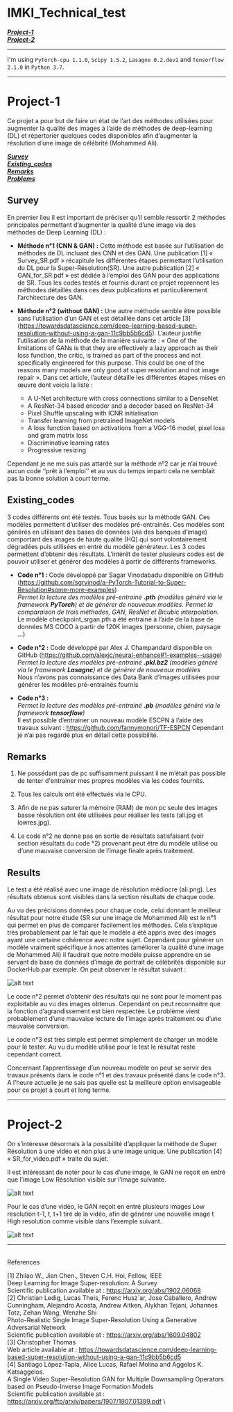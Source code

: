 # IMKI_Technical_test
[***Project-1***](https://github.com/Idelcads/IMKI_Technical_test#Project-1) \
[***Project-2***](https://github.com/Idelcads/IMKI_Technical_test#Project-2) 

---

I'm using `PyTorch-cpu 1.1.0`, `Scipy 1.5.2`, `Lasagne 0.2.dev1` and `Tensorflow 2.1.0` in `Python 3.7`.

---
# Project-1
Ce projet a pour but de faire un état de l’art des méthodes utilisées pour augmenter la qualité des images à l’aide de méthodes de deep-learning (DL) et répertorier quelques codes disponibles afin d’augmenter la résolution d’une image de célébrité (Mohammed Ali).

[***Survey***](https://github.com/Idelcads/IMKI_Technical_test#Survey) \
[***Existing_codes***](https://github.com/Idelcads/IMKI_Technical_test#Existing_codes) \
[***Remarks***](https://github.com/Idelcads/IMKI_Technical_test#Remarks) \
[***Problems***](https://github.com/Idelcads/IMKI_Technical_test#Problems) 


## Survey
En premier lieu il est important de préciser qu’il semble ressortir 2 méthodes principales permettant d’augmenter la qualité d’une image via des méthodes de Deep Learning (DL) : 

* **Méthode n°1 (CNN & GAN) :** Cette méthode est basée sur l’utilisation de méthodes de DL incluant des CNN et des GAN. Une publication [1] « Survey_SR.pdf » récapitule les différentes étapes permettant l’utilisation du DL pour la Super-Résolution(SR). Une autre publication [2] « GAN_for_SR.pdf » est dédiée à l’emploi des GAN pour des applications de SR. Tous les codes testés et fournis durant ce projet reprennent les méthodes détaillés dans ces deux publications et particulièrement l’architecture des GAN. 

* **Méthode n°2 (without GAN) :** Une autre méthode semble être possible sans l’utilisation d’un GAN et est détaillée dans cet article [3] (https://towardsdatascience.com/deep-learning-based-super-resolution-without-using-a-gan-11c9bb5b6cd5). L’auteur justifie l’utilisation de la méthode de la manière suivante :   «  One of the limitations of GANs is that they are effectively a lazy approach as their loss function, the critic, is trained as part of the process and not specifically engineered for this purpose. This could be one of the reasons many models are only good at super resolution and not image repair ». Dans cet article, l’auteur détaille les différentes étapes mises en œuvre dont voicis la liste :
  * A U-Net architecture with cross connections similar to a DenseNet
  * A ResNet-34 based encoder and a decoder based on ResNet-34
  * Pixel Shuffle upscaling with ICNR initialisation
  * Transfer learning from pretrained ImageNet models
  * A loss function based on activations from a VGG-16 model, pixel loss and gram matrix loss
  * Discriminative learning rates
  * Progressive resizing 
 
Cependant je ne me suis pas attardé sur la méthode n°2 car je n’ai trouvé aucun code ‘’prêt à l’emploi’’ et au vus du temps imparti cela ne semblait pas la bonne solution à court terme. 


## Existing_codes

3 codes différents ont été testés. Tous basés sur la méthode GAN. Ces modèles permettent d’utiliser des modèles pré-entrainés. Ces modèles sont générés en utilisant des bases de données (via des banques d’image) comportant des images de haute qualité (HQ) qui sont volontairement dégradées puis utilisées en entré du modèle générateur. Les 3 codes permettent d’obtenir des résultats. L'intérêt de tester plusieurs codes est de pouvoir utiliser et générer des modèles à partir de différents frameworks.

* **Code n°1 :** Code développé par Sagar Vinodabadu disponible on GitHub (https://github.com/sgrvinod/a-PyTorch-Tutorial-to-Super-Resolution#some-more-examples) \
*Permet la lecture des modèles pré-entrainé **.pth** (modèles généré via le framework **PyTorch**) et de générer de nouveaux modèles. Permet la comparaison de trois méthodes, GAN, ResNet et Bicubic interpolation.*\
Le modèle checkpoint_srgan.pth a été entrainé à l’aide de la base de données MS COCO à partir de 120K images (personne, chien, paysage …)

* **Code n°2 :** Code développé par Alex J. Champandard disponible on GitHub (https://github.com/alexjc/neural-enhance#1-examples--usage) \
*Permet la lecture des modèles pré-entrainé **.pkl.bz2** (modèles généré via le framework **Lasagne**) et de générer de nouveaux modèles*\
Nous n’avons pas connaissance des Data Bank d’images utilisées pour générer les modèles pré-entrainés fournis

* **Code n°3 :** \
*Permet la lecture des modèles pré-entrainé **.pb** (modèles généré via le framework **tensorflow**)*\
Il est possible d’entrainer un nouveau modèle ESCPN à l’aide des travaux suivant : https://github.com/fannymonori/TF-ESPCN Cependant je n’ai pas regardé plus en détail cette possibilité. 

## Remarks

1. Ne possédant pas de pc suffisamment puissant il ne m’était pas possible de tenter d'entrainer mes propres modèles via les codes fournits.

2. Tous les calculs ont été effectués via le CPU.

3. Afin de ne pas saturer la mémoire (RAM) de mon pc seule des images basse résolution ont été utilisées pour réaliser les tests (ali.jpg et lowres.jpg).

4. Le code n°2 ne donne pas en sortie de résultats satisfaisant (voir section résultats du code °2) provenant peut être du modèle utilisé ou d’une mauvaise conversion de l’image finale après traitement.


## Results

Le test a été réalisé avec une image de résolution médiocre (ali.png). Les résultats obtenus sont visibles dans la section résultats de chaque code. 

Au vu des précisions données pour chaque code, celui donnant le meilleur résultat pour notre étude (SR sur une image de Mohammed Ali) est le n°1 qui permet en plus de comparer facilement les méthodes. Cela s’explique très probablement par le fait que le modèle a été appris avec des images ayant une certaine cohérence avec notre sujet. Cependant pour générer un modèle vraiment spécifique à nos attentes (améliorer la qualité d’une image de Mohammed Ali) il faudrait que notre modèle puisse apprendre en se servant de base de données d’image de portrait de célébrités disponible sur DockerHub par exemple. On peut observer le résultat suivant :  

![alt text](https://github.com/Idelcads/IMKI_Technical_test/blob/main/Images_readme/result_code1.bmp)

Le code n°2 permet d’obtenir des résultats qui ne sont pour le moment pas exploitable au vu des images obtenus. Cependant on peut reconnaitre que la fonction d’agrandissement est bien respectée. Le problème vient probablement d’une mauvaise lecture de l’image après traitement ou d’une mauvaise conversion. 

Le code n°3 est très simple est permet simplement de charger un modèle pour le tester. Au vu du modèle utilisé pour le test le résultat reste cependant correct. 

Concernant l’apprentissage d’un nouveau modèle on peut se servir des travaux présents dans le code n°1 et des travaux présenté dans le code n°3. A l’heure actuelle je ne sais pas quelle est la meilleure option envisageable pour ce projet à court et long terme.   


---

# Project-2

On s’intéresse désormais à la possibilité d’appliquer la méthode de Super Résolution à une vidéo et non plus à une image unique. Une publication [4] « SR_for_video.pdf » traite du sujet.

Il est intéressant de noter pour le cas d’une image, le GAN ne reçoit en entré que l’image Low Résolution visible sur l’image suivante.

![alt text](https://github.com/Idelcads/IMKI_Technical_test/blob/main/Images_readme/1.png)

Pour le cas d’une vidéo, le GAN reçoit en entré plusieurs images Low resolution t-1, t, t+1 tiré de la vidéo, afin de générer une nouvelle image t High resolution comme visible dans l’exemple suivant.

![alt text](https://github.com/Idelcads/IMKI_Technical_test/blob/main/Images_readme/2.png)

---
\
References

[1] Zhilao W., Jian Chen., Steven C.H. Hoi, Fellow, IEEE \
Deep Learning for Image Super-resolution: A Survey \
Scientific publication available at : https://arxiv.org/abs/1902.06068 \
[2] Christian Ledig, Lucas Theis, Ferenc Husz´ar, Jose Caballero, Andrew Cunningham, Alejandro Acosta, Andrew Aitken, Alykhan Tejani, Johannes Totz, Zehan Wang, Wenzhe Shi \
Photo-Realistic Single Image Super-Resolution Using a Generative Adversarial Network \
Scientific publication available at : https://arxiv.org/abs/1609.04802 \
[3] Christopher Thomas \
Web article available at : https://towardsdatascience.com/deep-learning-based-super-resolution-without-using-a-gan-11c9bb5b6cd5 \
[4] Santiago López-Tapia, Alice Lucas, Rafael Molina and Aggelos K. Katsaggelos. \
A Single Video Super-Resolution GAN for Multiple Downsampling Operators based on Pseudo-Inverse Image Formation Models \
Scientific publication available at : https://arxiv.org/ftp/arxiv/papers/1907/1907.01399.pdf \
